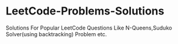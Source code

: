 # LeetCode-Problems-Solutions
Solutions For Popular LeetCode Questions Like N-Queens,Suduko Solver(using backtracking) Problem etc.

